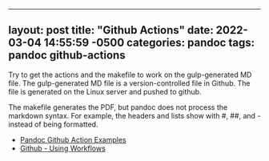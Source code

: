 
---
layout: post
title:  "Github Actions"
date:   2022-03-04 14:55:59 -0500
categories: pandoc
tags: pandoc github-actions
---

Try to get the actions and the makefile to work on the gulp-generated MD file.   The gulp-generated MD file is a version-controlled file in Github.   The file is generated on the Linux server and pushed to github.

The makefile generates the PDF, but pandoc does not process the markdown syntax.   For example, the headers and lists show with #, ##, and - instead of being formatted.

- [Pandoc Github Action Examples](https://github.com/pandoc/pandoc-action-example)
- [Github - Using Workflows](https://docs.github.com/en/actions/using-workflows#referencing-a-container-on-docker-hub)
